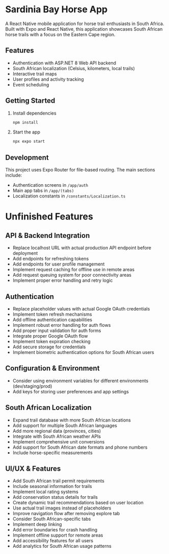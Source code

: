 # Sardinia Bay Horse App

A React Native mobile application for horse trail enthusiasts in South Africa. Built with Expo and React Native, this application showcases South African horse trails with a focus on the Eastern Cape region.

## Features

- Authentication with ASP.NET 8 Web API backend
- South African localization (Celsius, kilometers, local trails)
- Interactive trail maps
- User profiles and activity tracking
- Event scheduling

## Getting Started

1. Install dependencies

   ```bash
   npm install
   ```

2. Start the app

   ```bash
   npx expo start
   ```

## Development

This project uses Expo Router for file-based routing. The main sections include:

- Authentication screens in `/app/auth`
- Main app tabs in `/app/(tabs)`
- Localization constants in `/constants/Localization.ts`

# Unfinished Features


## API & Backend Integration
- Replace localhost URL with actual production API endpoint before deployment
- Add endpoints for refreshing tokens
- Add endpoints for user profile management
- Implement request caching for offline use in remote areas
- Add request queuing system for poor connectivity areas
- Implement proper error handling and retry logic

## Authentication
- Replace placeholder values with actual Google OAuth credentials
- Implement token refresh mechanisms
- Add offline authentication capabilities
- Implement robust error handling for auth flows
- Add proper input validation for auth forms
- Integrate proper Google OAuth flow
- Implement token expiration checking
- Add secure storage for credentials
- Implement biometric authentication options for South African users

## Configuration & Environment
- Consider using environment variables for different environments (dev/staging/prod)
- Add keys for storing user preferences and app settings

## South African Localization
- Expand trail database with more South African locations
- Add support for multiple South African languages
- Add more regional data (provinces, cities)
- Integrate with South African weather APIs
- Implement comprehensive unit conversions
- Add support for South African date formats and phone numbers
- Include horse-specific measurements

## UI/UX & Features
- Add South African trail permit requirements
- Include seasonal information for trails
- Implement local rating systems
- Add conservation status details for trails
- Create dynamic trail recommendations based on user location
- Use actual trail images instead of placeholders
- Improve navigation flow after removing explore tab
- Consider South African-specific tabs
- Implement deep linking
- Add error boundaries for crash handling
- Implement offline support for remote areas
- Add accessibility features for all users
- Add analytics for South African usage patterns
